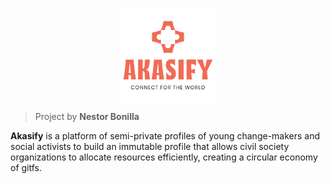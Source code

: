 <p align="center">
  <img align="center" width="30%" src="/documentation/logo_main.svg">
</p>

> Project by **Nestor Bonilla**

**Akasify** is a platform of semi-private profiles of young change-makers and social activists to build an immutable profile that allows civil society organizations to allocate resources efficiently, creating a circular economy of gitfs.